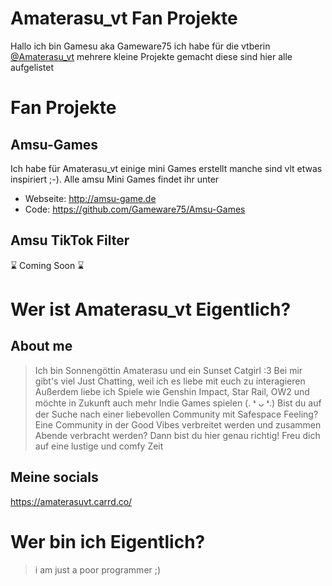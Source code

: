 # Amaterasu_vt Fan Projekte 
Hallo ich bin Gamesu aka Gameware75 ich habe für die vtberin [@Amaterasu_vt](https://amaterasuvt.carrd.co/) mehrere kleine Projekte gemacht diese sind hier alle aufgelistet


# Fan Projekte 

## Amsu-Games
Ich habe für Amaterasu_vt einige mini Games erstellt manche sind vlt etwas inspiriert ;-).
Alle amsu Mini Games findet ihr unter 

- Webseite: http://amsu-game.de
- Code: https://github.com/Gameware75/Amsu-Games

## Amsu TikTok Filter
⌛ Coming Soon ⌛


# Wer ist Amaterasu_vt Eigentlich?

## About me

>   Ich bin Sonnengöttin Amaterasu und ein Sunset Catgirl :3
Bei mir gibt's viel Just Chatting, weil ich es liebe mit euch zu interagieren
Außerdem liebe ich Spiele wie Genshin Impact, Star Rail, OW2 und möchte in Zukunft auch mehr Indie Games spielen (. ❛ ᴗ ❛.)
Bist du auf der Suche nach einer liebevollen Community mit Safespace Feeling? Eine Community in der Good Vibes verbreitet werden und zusammen Abende verbracht werden? Dann bist du hier genau richtig! Freu dich auf eine lustige und comfy Zeit

## Meine socials
https://amaterasuvt.carrd.co/


# Wer bin ich Eigentlich?
> i am just a poor programmer ;)
